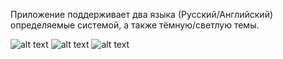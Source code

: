 Приложение поддерживает два языка (Русский/Английский) определяемые системой, а также тёмную/светлую темы.

![alt text](https://github.com/footgear404/unsplash-app/blob/main/unsplash/1.gif)
![alt text](https://github.com/footgear404/unsplash-app/blob/main/unsplash/2.gif)
![alt text](https://github.com/footgear404/unsplash-app/blob/main/unsplash/3.gif)
